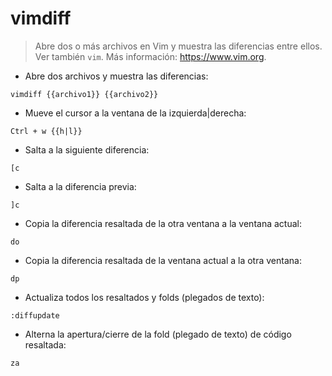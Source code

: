# vimdiff

> Abre dos o más archivos en Vim y muestra las diferencias entre ellos.
> Ver también `vim`.
> Más información: <https://www.vim.org>.

- Abre dos archivos y muestra las diferencias:

`vimdiff {{archivo1}} {{archivo2}}`

- Mueve el cursor a la ventana de la izquierda|derecha:

`Ctrl + w {{h|l}}`

- Salta a la siguiente diferencia:

`[c`

- Salta a la diferencia previa:

`]c`

- Copia la diferencia resaltada de la otra ventana a la ventana actual:

`do`

- Copia la diferencia resaltada de la ventana actual a la otra ventana:

`dp`

- Actualiza todos los resaltados y folds (plegados de texto):

`:diffupdate`

- Alterna la apertura/cierre de la fold (plegado de texto) de código resaltada:

`za`
